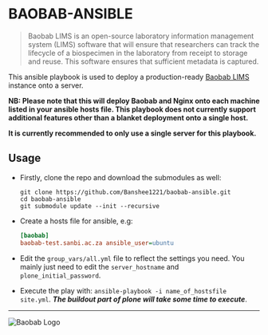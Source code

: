 # BAOBAB-ANSIBLE

> Baobab LIMS is an open-source laboratory information management system (LIMS) software that will ensure that researchers can track the lifecycle of a biospecimen in the laboratory from receipt to storage and reuse. This software ensures that sufficient metadata is captured.

This ansible playbook is used to deploy a production-ready [Baobab LIMS](https://github.com/BaobabLims/baobab.lims) instance onto a server.

**NB: Please note that this will deploy Baobab and Nginx onto each machine listed in your ansible hosts file. This playbook does not currently support additional features other than a blanket deployment onto a single host.**

**It is currently recommended to only use a single server for this playbook.**

## Usage

- Firstly, clone the repo and download the submodules as well:

    ```shell
    git clone https://github.com/Banshee1221/baobab-ansible.git
    cd baobab-ansible
    git submodule update --init --recursive
    ```

- Create a hosts file for ansible, e.g:

    ```ini
    [baobab]
    baobab-test.sanbi.ac.za ansible_user=ubuntu
    ```

- Edit the `group_vars/all.yml` file to reflect the settings you need. You mainly just need to edit the `server_hostname` and `plone_initial_password`.

- Execute the play with: `ansible-playbook -i name_of_hostsfile site.yml`. **_The buildout part of plone will take some time to execute_**.

---

![Baobab Logo](https://baobablims.org/wp-content/uploads/2018/11/cropped-Baobab-LOGO.png)